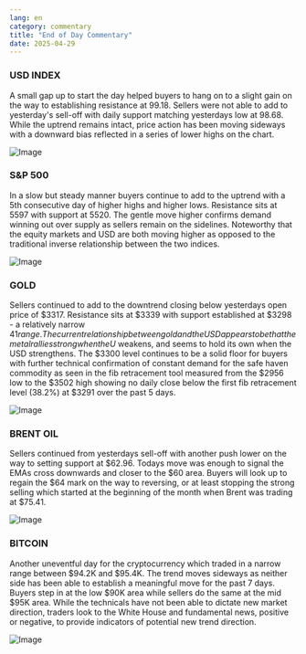 ```yaml
---
lang: en
category: commentary
title: "End of Day Commentary"
date: 2025-04-29
---
```


### USD INDEX

A small gap up to start the day helped buyers to hang on to a slight gain on the way to establishing resistance at 99.18. Sellers were not able to add to yesterday's sell-off with daily support matching yesterdays low at 98.68. While the uptrend remains intact, price action has been moving sideways with a downward bias reflected in a series of lower highs on the chart.

![Image](https://markleighedu.github.io/img/Apr-2025/29-Apr-2025/usdindex.jpg)

### S&P 500

In a slow but steady manner buyers continue to add to the uptrend with a 5th consecutive day of higher highs and higher lows. Resistance sits at 5597 with support at 5520. The gentle move higher confirms demand winning out over supply as sellers remain on the sidelines. Noteworthy that the equity markets and USD are both moving higher as opposed to the traditional inverse relationship between the two indices.

![Image](https://markleighedu.github.io/img/Apr-2025/29-Apr-2025/sp500.jpg)

### GOLD

Sellers continued to add to the downtrend closing below yesterdays open price of $3317. Resistance sits at $3339 with support established at $3298 - a relatively narrow $41 range. The current relationship between gold and the USD appears to be that the metal rallies strong when the U$ weakens, and seems to hold its own when the USD strengthens. The $3300 level continues to be a solid floor for buyers with further technical confirmation of constant demand for the safe haven commodity as seen in the fib retracement tool measured from the $2956 low to the $3502 high showing no daily close below the first fib retracement level (38.2%) at $3291 over the past 5 days.

![Image](https://markleighedu.github.io/img/Apr-2025/29-Apr-2025/gold.jpg)

### BRENT OIL

Sellers continued from yesterdays sell-off with another push lower on the way to setting support at $62.96. Todays move was enough to signal the EMAs cross downwards and closer to the $60 area. Buyers will look up to regain the $64 mark on the way to reversing, or at least stopping the strong selling which started at the beginning of the month when Brent was trading at $75.41. 

![Image](https://markleighedu.github.io/img/Apr-2025/29-Apr-2025/brentoil.jpg)

### BITCOIN

Another uneventful day for the cryptocurrency which traded in a narrow range between $94.2K and $95.4K. The trend moves sideways as neither side has been able to establish a meaningful move for the past 7 days. Buyers step in at the low $90K area while sellers do the same at the mid $95K area. While the technicals have not been able to dictate new market direction, traders look to the White House and fundamental news, positive or negative, to provide indicators of potential new trend direction.

![Image](https://markleighedu.github.io/img/Apr-2025/29-Apr-2025/bitcoin.jpg)

